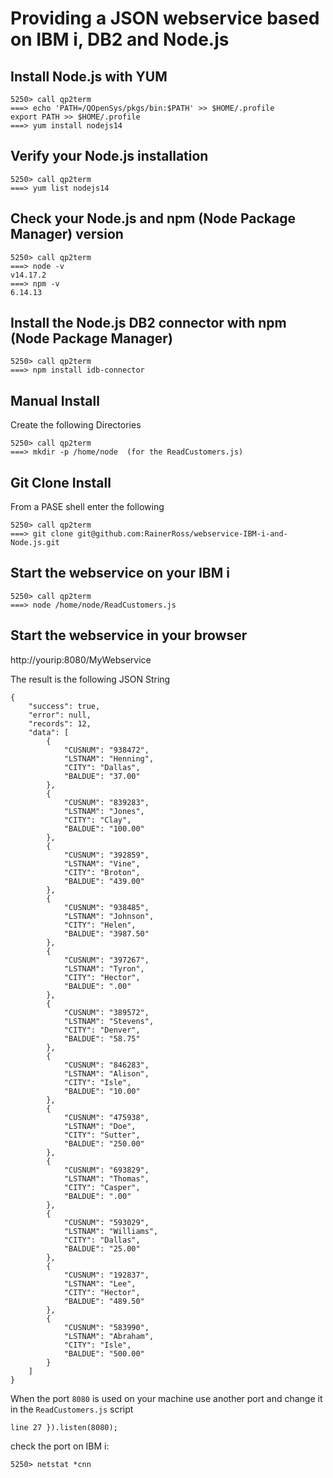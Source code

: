# Providing a JSON webservice based on IBM i, DB2 and Node.js

## Install Node.js with YUM
```
5250> call qp2term
===> echo 'PATH=/QOpenSys/pkgs/bin:$PATH' >> $HOME/.profile      
export PATH >> $HOME/.profile                               
===> yum install nodejs14
```
## Verify your Node.js installation
```
5250> call qp2term                        
===> yum list nodejs14
```
## Check your Node.js and npm (Node Package Manager) version
```
5250> call qp2term                        
===> node -v
v14.17.2
===> npm -v
6.14.13
```
## Install the Node.js DB2 connector with npm (Node Package Manager)
```
5250> call qp2term
===> npm install idb-connector
```
## Manual Install
Create the following Directories

```
5250> call qp2term
===> mkdir -p /home/node  (for the ReadCustomers.js)
```

## Git Clone Install
From a PASE shell enter the following

```
5250> call qp2term
===> git clone git@github.com:RainerRoss/webservice-IBM-i-and-Node.js.git
```

## Start the webservice on your IBM i

```
5250> call qp2term
===> node /home/node/ReadCustomers.js
```

## Start the webservice in your browser

http://yourip:8080/MyWebservice

The result is the following JSON String
```
{
    "success": true,
    "error": null,
    "records": 12,
    "data": [
        {
            "CUSNUM": "938472",
            "LSTNAM": "Henning",
            "CITY": "Dallas",
            "BALDUE": "37.00"
        },
        {
            "CUSNUM": "839283",
            "LSTNAM": "Jones",
            "CITY": "Clay",
            "BALDUE": "100.00"
        },
        {
            "CUSNUM": "392859",
            "LSTNAM": "Vine",
            "CITY": "Broton",
            "BALDUE": "439.00"
        },
        {
            "CUSNUM": "938485",
            "LSTNAM": "Johnson",
            "CITY": "Helen",
            "BALDUE": "3987.50"
        },
        {
            "CUSNUM": "397267",
            "LSTNAM": "Tyron",
            "CITY": "Hector",
            "BALDUE": ".00"
        },
        {
            "CUSNUM": "389572",
            "LSTNAM": "Stevens",
            "CITY": "Denver",
            "BALDUE": "58.75"
        },
        {
            "CUSNUM": "846283",
            "LSTNAM": "Alison",
            "CITY": "Isle",
            "BALDUE": "10.00"
        },
        {
            "CUSNUM": "475938",
            "LSTNAM": "Doe",
            "CITY": "Sutter",
            "BALDUE": "250.00"
        },
        {
            "CUSNUM": "693829",
            "LSTNAM": "Thomas",
            "CITY": "Casper",
            "BALDUE": ".00"
        },
        {
            "CUSNUM": "593029",
            "LSTNAM": "Williams",
            "CITY": "Dallas",
            "BALDUE": "25.00"
        },
        {
            "CUSNUM": "192837",
            "LSTNAM": "Lee",
            "CITY": "Hector",
            "BALDUE": "489.50"
        },
        {
            "CUSNUM": "583990",
            "LSTNAM": "Abraham",
            "CITY": "Isle",
            "BALDUE": "500.00"
        }
    ]
}
```

When the port `8080` is used on your machine use another port and change it in the `ReadCustomers.js` script
```
line 27 }).listen(8080);
```

check the port on IBM i: 

```
5250> netstat *cnn
```
